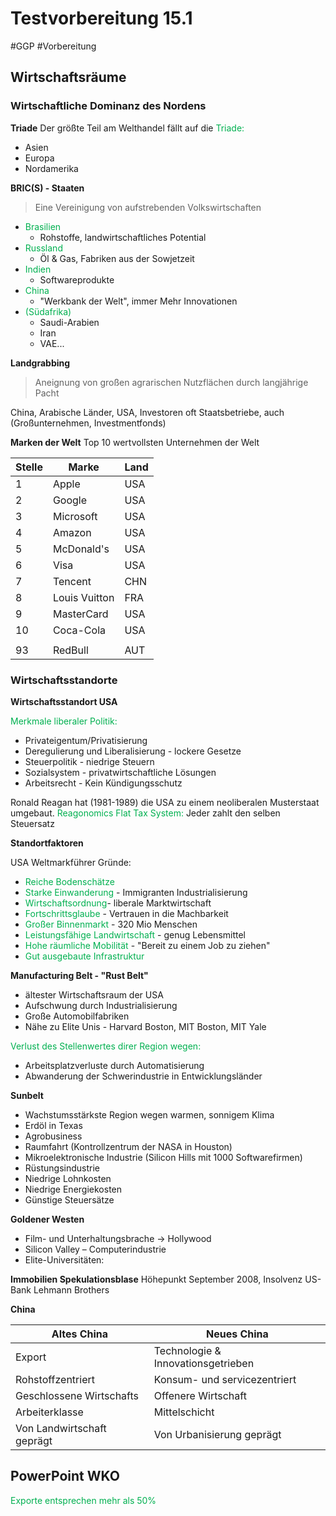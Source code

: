 # Testvorbereitung 15.1
#GGP #Vorbereitung 

## Wirtschaftsräume

### Wirtschaftliche Dominanz des Nordens

**Triade**
Der größte Teil am Welthandel fällt auf die <span style="color:#00b050">Triade:</span>
- Asien
- Europa
- Nordamerika

**BRIC(S) - Staaten**

>Eine Vereinigung von aufstrebenden Volkswirtschaften

- <span style="color:#00b050">Brasilien</span>
	- Rohstoffe, landwirtschaftliches Potential
- <span style="color:#00b050">Russland</span>
	- Öl & Gas, Fabriken aus der Sowjetzeit
- <span style="color:#00b050">Indien</span>
	- Softwareprodukte
- <span style="color:#00b050">China</span>
	- "Werkbank der Welt", immer Mehr Innovationen
- <span style="color:#00b050">(Südafrika)</span>
	- Saudi-Arabien
	- Iran
	- VAE...


**Landgrabbing**
 >Aneignung von großen agrarischen Nutzflächen durch langjährige Pacht

China, Arabische Länder, USA,
Investoren oft Staatsbetriebe, auch (Großunternehmen, Investmentfonds)

**Marken der Welt**
Top 10 wertvollsten Unternehmen der Welt

| **Stelle** | **Marke** | **Land** |
| ---- | ---- | ---- |
| 1 | Apple | USA |
| 2 | Google | USA |
| 3 | Microsoft | USA |
| 4 | Amazon | USA |
| 5 | McDonald's | USA |
| 6 | Visa | USA |
| 7 | Tencent | CHN |
| 8 | Louis Vuitton | FRA |
| 9 | MasterCard | USA |
| 10 | Coca-Cola | USA |
|  |  |  |
| 93 | RedBull | AUT |
### Wirtschaftsstandorte

**Wirtschaftsstandort USA**

<span style="color:#00b050">Merkmale liberaler Politik:</span>
- Privateigentum/Privatisierung
- Deregulierung und Liberalisierung - lockere Gesetze
- Steuerpolitik - niedrige Steuern
- Sozialsystem - privatwirtschaftliche Lösungen 
- Arbeitsrecht - Kein Kündigungsschutz

Ronald Reagan hat (1981-1989) die USA zu einem neoliberalen Musterstaat umgebaut. <span style="color:#00b050">Reagonomics</span> 
<span style="color:#00b050">Flat Tax System:</span> Jeder zahlt den selben Steuersatz

**Standortfaktoren**

USA Weltmarkführer Gründe:
- <span style="color:#00b050">Reiche Bodenschätze</span>
- <span style="color:#00b050">Starke Einwanderung</span> - Immigranten Industrialisierung
- <span style="color:#00b050">Wirtschaftsordnung</span>- liberale Marktwirtschaft
- <span style="color:#00b050">Fortschrittsglaube</span> - Vertrauen in die Machbarkeit
- <span style="color:#00b050">Großer Binnenmarkt</span> - 320 Mio Menschen
- <span style="color:#00b050">Leistungsfähige Landwirtschaft</span> - genug Lebensmittel
- <span style="color:#00b050">Hohe räumliche Mobilität</span> - "Bereit zu einem Job zu ziehen"
- <span style="color:#00b050">Gut ausgebaute Infrastruktur</span>

**Manufacturing Belt - "Rust Belt"**
- ältester Wirtschaftsraum der USA
- Aufschwung durch Industrialisierung
- Große Automobilfabriken
- Nähe zu Elite Unis - Harvard Boston, MIT Boston, MIT Yale

<span style="color:#00b050">Verlust des Stellenwertes direr Region wegen:</span>
- Arbeitsplatzverluste durch Automatisierung
- Abwanderung der Schwerindustrie in Entwicklungsländer

**Sunbelt**
- Wachstumsstärkste Region wegen warmen, sonnigem Klima
- Erdöl in Texas
- Agrobusiness
- Raumfahrt (Kontrollzentrum der NASA in Houston)
- Mikroelektronische Industrie (Silicon Hills mit 1000 Softwarefirmen)
- Rüstungsindustrie
- Niedrige Lohnkosten
- Niedrige Energiekosten
- Günstige Steuersätze

**Goldener Westen**
- Film- und Unterhaltungsbrache → Hollywood
- Silicon Valley – Computerindustrie
- Elite-Universitäten:

**Immobilien Spekulationsblase**
Höhepunkt September 2008, Insolvenz US-Bank Lehmann Brothers

**China**

| **Altes China** | **Neues China** |
| ---- | ---- |
| Export | Technologie & Innovationsgetrieben |
| Rohstoffzentriert | Konsum- und servicezentriert |
| Geschlossene Wirtschafts | Offenere Wirtschaft |
| Arbeiterklasse | Mittelschicht |
| Von Landwirtschaft geprägt | Von Urbanisierung geprägt |
## PowerPoint WKO

<span style="color:#00b050">Exporte entsprechen mehr als 50% </span>